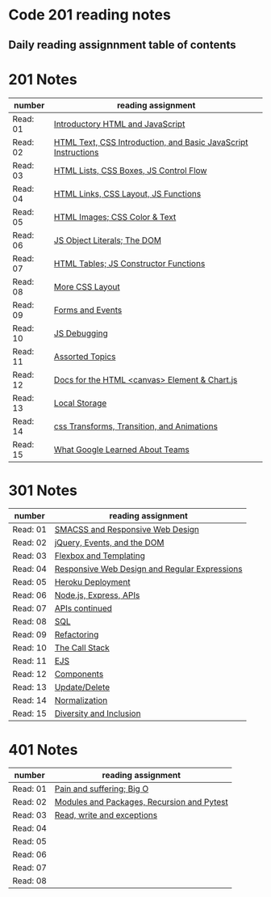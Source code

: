 # Code 201 reading notes

## Daily reading assignnment table of contents

# 201 Notes

number| reading assignment
---- | ----
Read: 01 | [Introductory HTML and JavaScript](https://will-ing.github.io/reading-notes/class-01)
Read: 02 | [HTML Text, CSS Introduction, and Basic JavaScript Instructions](https://will-ing.github.io/reading-notes/class-02)
Read: 03 | [HTML Lists, CSS Boxes, JS Control Flow](https://will-ing.github.io/reading-notes/class-03)
Read: 04 | [HTML Links, CSS Layout, JS Functions](https://will-ing.github.io/reading-notes/class-04)
Read: 05 | [HTML Images; CSS Color & Text](https://will-ing.github.io/reading-notes/class-05)
Read: 06 | [JS Object Literals; The DOM](https://will-ing.github.io/reading-notes/class-06)
Read: 07 | [HTML Tables; JS Constructor Functions](https://will-ing.github.io/reading-notes/class-07)
Read: 08 | [More CSS Layout](https://will-ing.github.io/reading-notes/class-08)
Read: 09 | [Forms and Events](https://will-ing.github.io/reading-notes/class-09)
Read: 10 | [JS Debugging](https://will-ing.github.io/reading-notes/class-10)
Read: 11 | [Assorted Topics](https://will-ing.github.io/reading-notes/class-11)
Read: 12 | [Docs for the HTML \<canvas> Element & Chart.js](https://will-ing.github.io/reading-notes/class-12)
Read: 13 | [Local Storage](https://will-ing.github.io/reading-notes/class-13)
Read: 14 | [css Transforms, Transition, and Animations](https://will-ing.github.io/reading-notes/class-14)
Read: 15 | [What Google Learned About Teams](https://will-ing.github.io/reading-notes/class-15)

# 301 Notes

number| reading assignment
---- | ----
Read: 01 | [SMACSS and Responsive Web Design](https://will-ing.github.io/reading-notes/301-notes/read-01)
Read: 02 | [jQuery, Events, and the DOM](https://will-ing.github.io/reading-notes/301-notes/read-02)
Read: 03 | [ Flexbox and Templating](https://will-ing.github.io/reading-notes/301-notes/read-03)
Read: 04 | [Responsive Web Design and Regular Expressions](https://will-ing.github.io/reading-notes/301-notes/read-04)
Read: 05 | [Heroku Deployment](https://will-ing.github.io/reading-notes/301-notes/read-05)
Read: 06 | [Node.js, Express, APIs](https://will-ing.github.io/reading-notes/301-notes/read-06)
Read: 07 | [APIs continued](https://will-ing.github.io/reading-notes/301-notes/read-07)
Read: 08 | [SQL](https://will-ing.github.io/reading-notes/301-notes/read-08)
Read: 09 | [Refactoring](https://will-ing.github.io/reading-notes/301-notes/read-09)
Read: 10 | [The Call Stack](https://will-ing.github.io/reading-notes/301-notes/read-10)
Read: 11 | [EJS](https://will-ing.github.io/reading-notes/301-notes/read-11)
Read: 12 | [Components](https://will-ing.github.io/reading-notes/301-notes/read-12)
Read: 13 | [Update/Delete](https://will-ing.github.io/reading-notes/301-notes/read-13)
Read: 14 | [Normalization](https://will-ing.github.io/reading-notes/301-notes/read-14)
Read: 15 | [Diversity and Inclusion](https://will-ing.github.io/reading-notes/301-notes/read-15)

# 401 Notes 

number| reading assignment
---- | ----
Read: 01 | [Pain and suffering; Big O](https://will-ing.github.io/reading-notes/401-notes/class-01)
Read: 02 | [Modules and Packages, Recursion and Pytest ](https://will-ing.github.io/reading-notes/401-notes/class-02)
Read: 03 | [Read, write and exceptions](https://will-ing.github.io/reading-notes/401-notes/class-03)
Read: 04 | [](https://will-ing.github.io/reading-notes/401-notes/class-04)
Read: 05 | [](https://will-ing.github.io/reading-notes/401-notes/class-05)
Read: 06 | [](https://will-ing.github.io/reading-notes/401-notes/class-06)
Read: 07 | [](https://will-ing.github.io/reading-notes/401-notes/class-07)
Read: 08 | [](https://will-ing.github.io/reading-notes/401-notes/class-08)
